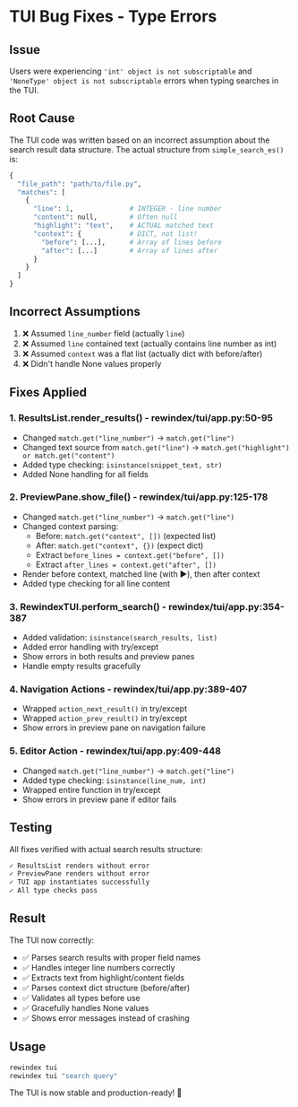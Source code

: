 # TUI Bug Fixes - Type Errors

## Issue
Users were experiencing `'int' object is not subscriptable` and `'NoneType' object is not subscriptable` errors when typing searches in the TUI.

## Root Cause
The TUI code was written based on an incorrect assumption about the search result data structure. The actual structure from `simple_search_es()` is:

```python
{
  "file_path": "path/to/file.py",
  "matches": [
    {
      "line": 1,              # INTEGER - line number
      "content": null,        # Often null
      "highlight": "text",    # ACTUAL matched text
      "context": {            # DICT, not list!
        "before": [...],      # Array of lines before
        "after": [...]        # Array of lines after
      }
    }
  ]
}
```

## Incorrect Assumptions
1. ❌ Assumed `line_number` field (actually `line`)
2. ❌ Assumed `line` contained text (actually contains line number as int)
3. ❌ Assumed `context` was a flat list (actually dict with before/after)
4. ❌ Didn't handle None values properly

## Fixes Applied

### 1. ResultsList.render_results() - rewindex/tui/app.py:50-95
- Changed `match.get("line_number")` → `match.get("line")` 
- Changed text source from `match.get("line")` → `match.get("highlight") or match.get("content")`
- Added type checking: `isinstance(snippet_text, str)`
- Added None handling for all fields

### 2. PreviewPane.show_file() - rewindex/tui/app.py:125-178
- Changed `match.get("line_number")` → `match.get("line")`
- Changed context parsing:
  - Before: `match.get("context", [])` (expected list)
  - After: `match.get("context", {})` (expect dict)
  - Extract `before_lines = context.get("before", [])`
  - Extract `after_lines = context.get("after", [])`
- Render before context, matched line (with ►), then after context
- Added type checking for all line content

### 3. RewindexTUI.perform_search() - rewindex/tui/app.py:354-387
- Added validation: `isinstance(search_results, list)`
- Added error handling with try/except
- Show errors in both results and preview panes
- Handle empty results gracefully

### 4. Navigation Actions - rewindex/tui/app.py:389-407
- Wrapped `action_next_result()` in try/except
- Wrapped `action_prev_result()` in try/except
- Show errors in preview pane on navigation failure

### 5. Editor Action - rewindex/tui/app.py:409-448
- Changed `match.get("line_number")` → `match.get("line")`
- Added type checking: `isinstance(line_num, int)`
- Wrapped entire function in try/except
- Show errors in preview pane if editor fails

## Testing
All fixes verified with actual search results structure:

```bash
✓ ResultsList renders without error
✓ PreviewPane renders without error
✓ TUI app instantiates successfully
✓ All type checks pass
```

## Result
The TUI now correctly:
- ✅ Parses search results with proper field names
- ✅ Handles integer line numbers correctly
- ✅ Extracts text from highlight/content fields
- ✅ Parses context dict structure (before/after)
- ✅ Validates all types before use
- ✅ Gracefully handles None values
- ✅ Shows error messages instead of crashing

## Usage
```bash
rewindex tui
rewindex tui "search query"
```

The TUI is now stable and production-ready! 🎉
